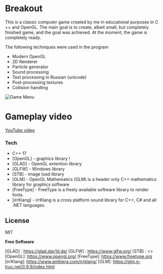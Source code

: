 ﻿
# Breakout

This is a classic computer game created by me in educational
purposes in C ++ and OpenGL. The main goal is to create, albeit small, but
completely finished game, and the goal was achieved.
At the moment, the game is completely ready.

The following techniques were used in the program
   - Modern OpenGL
   - 2D Renderer
   - Particle generator
   - Sound processing
   - Text processing in Russian (unicode)
   - Post-processing textures
   - Collision handling

![Game Menu](https://i.ibb.co/Dg14m1R/breakoutgame.png)



# Gameplay video 

[YouTube video](https://youtu.be/tTQtHvbISUQ)


### Tech
* C++ 17
* [OpenGL] - graphics library !
* [GLAD] - OpenGL extention library
* [GLFW] - Windows library
* [STB] -  image load library
* [GLM] - OpenGL Mathematics (GLM) is a header only C++ mathematics library for graphics software
* [FreeType] - FreeType is a freely available software library to render fonts.
* [irrKlang] - irrKlang is a cross platform sound library for C++, C# and all .NET languages.






License
----

MIT


**Free Software**

   [GLAD] : <https://glad.dav1d.de/>
   [GLFW] : <https://www.glfw.org/>
   [STB]  : <>
   [OpenGL]: <https://www.opengl.org/>
   [FreeType]: <https://www.freetype.org>
   [irrKlang]: <https://www.ambiera.com/irrklang/>
   [GLM]: <https://glm.g-truc.net/0.9.9/index.html>


